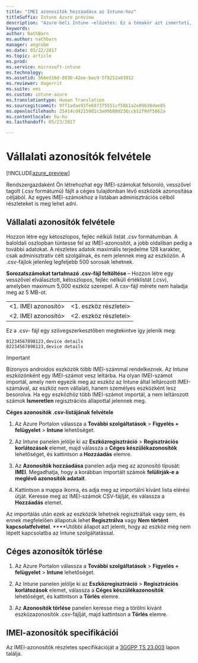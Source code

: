 ```yaml
---
title: "IMEI azonosítók hozzáadása az Intune-hoz"
titleSuffix: Intune Azure preview
description: "Azure-beli Intune –előzetes: Ez a témakör azt ismerteti, hogyan lehet céges azonosítókat (IMEI-számokat) felvenni a Microsoft Intune-ba. "
keywords: 
author: NathBarn
ms.author: nathbarn
manager: angrobe
ms.date: 03/22/2017
ms.topic: article
ms.prod: 
ms.service: microsoft-intune
ms.technology: 
ms.assetid: 566ed16d-8030-42ee-bac9-5f8252a83012
ms.reviewer: dagerrit
ms.suite: ems
ms.custom: intune-azure
ms.translationtype: Human Translation
ms.sourcegitcommit: 9ff1adae93fe6873f5551cf58b1a2e89638dee85
ms.openlocfilehash: 25414cd42159d1c3e09b80d236ccb12f0df5662a
ms.contentlocale: hu-hu
ms.lasthandoff: 05/23/2017

---
```


# <a name="add-corporate-identifiers"></a>Vállalati azonosítók felvétele

[!INCLUDE[azure_preview](./includes/azure_preview.md)]

Rendszergazdaként Ön létrehozhat egy IMEI-számokat felsoroló, vesszővel tagolt (.csv formátumú) fájlt a céges tulajdonban lévő eszközök azonosítása céljából. Az egyes IMEI-számokhoz a listában adminisztrációs célból részleteket is meg lehet adni.

<!-- When you upload serial numbers for company-owned iOS devices, they must be paired with a corporate enrollment profile. Devices must then be enrolled using either Apple’s device enrollment program (DEP) or Apple Configurator to have them appear as company-owned. -->

## <a name="add-corporate-identifiers"></a>Vállalati azonosítók felvétele
Hozzon létre egy kétoszlopos, fejléc nélküli listát .csv formátumban. A baloldali oszlopban tüntesse fel az IMEI-azonosítót, a jobb oldaliban pedig a további adatokat. A részletes adatok maximális terjedelme 128 karakter, csak adminisztratív célt szolgálnak, és nem jelennek meg az eszközön. A .csv-fájlok jelenleg legfeljebb 500 sorosak lehetnek.

**Sorozatszámokat tartalmazó .csv-fájl feltöltése** – Hozzon létre egy vesszővel elválasztott, kétoszlopos, fejléc nélküli értéklistát (.csv), amelyben maximum 5,000 eszköz szerepel. A csv-fájl mérete nem haladja meg az 5 MB-ot. 

|||
|-|-|
|&lt;1. IMEI azonosító&gt;|&lt;1. eszköz részletei&gt;|
|&lt;2. IMEI azonosító&gt;|&lt;2. eszköz részletei&gt;|

Ez a .csv- fájl egy szövegszerkesztőben megtekintve így jelenik meg:

```
01234567890123,device details
02234567890123,device details
```


> [!IMPORTANT]
> Bizonyos androidos eszközök több IMEI-számmal rendelkeznek. Az Intune eszközönként egy IMEI-számot vesz leltárba. Ha olyan IMEI-számot importál, amely nem egyezik meg az eszköz az Intune által leltározott IMEI-számával, az eszköz nem vállalati, hanem személyes eszközként lesz besorolva. Ha egy eszközhöz több IMEI-számot importál, a nem leltározott számok **Ismeretlen** regisztrációs állapottal jelennek meg.

**Céges azonosítók .csv-listájának felvétele**

1. Az Azure Portalon válassza a **További szolgáltatások** > **Figyelés + felügyelet** > **Intune** lehetőséget.

2. Az Intune panelen jelölje ki az **Eszközregisztráció** > **Regisztrációs korlátozások** elemet, majd válassza a **Céges készülékazonosítók** lehetőséget, és kattintson a **Hozzáadás** elemre.

3. Az **Azonosítók hozzáadása** panelen adja meg az azonosító típusát: **IMEI**. Megadhatja, hogy a korábban importált számok **felülírják-e a meglévő azonosítók adatait**.  

4. Kattintson a mappa ikonra, és adja meg az importálni kívánt lista elérési útját. Keresse meg az IMEI-számok CSV-fájlját, és válassza a **Hozzáadás** elemet.

Az importálás után ezek az eszközök lehetnek regisztráltak vagy sem, és ennek megfelelően állapotuk lehet **Regisztrálva** vagy **Nem történt kapcsolatfelvétel**. ****Utóbbi állapot azt jelenti, hogy az eszköz még nem lépett kapcsolatba az Intune szolgáltatással.

## <a name="delete--corporate-identifiers"></a>Céges azonosítók törlése

1. Az Azure Portalon válassza a **További szolgáltatások** > **Figyelés + felügyelet** > **Intune** lehetőséget.

2. Az Intune panelen jelölje ki az **Eszközregisztráció** > **Regisztrációs korlátozások** elemet, válassza a **Céges készülékazonosítók** lehetőséget, és kattintson a **Törlés** elemre.

3. Az **Azonosítók törlése** panelen keresse meg a törölni kívánt eszközazonosítók .csv-fájlját, majd kattintson a **Törlés** elemre.

## <a name="imei-specifications"></a>IMEI-azonosítók specifikációi
Az IMEI-azonosítók részletes specifikációját a [3GGPP TS 23.003](https://portal.3gpp.org/desktopmodules/Specifications/SpecificationDetails.aspx?specificationId=729) lapon találja.

